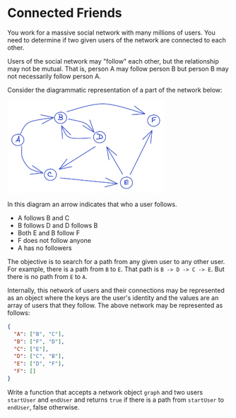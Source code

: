 # Connected Friends

You work for a massive social network with many millions of users. You need to determine if two given users of the network are connected to each other.

Users of the social network may "follow" each other, but the relationship may not be mutual. That is, person A may follow person B but person B may not necessarily follow person A.

Consider the diagrammatic representation of a part of the network below:

![A directed graph](connected_friends_001.png)

In this diagram an arrow indicates that who a user follows.

- A follows B and C
- B follows D and D follows B
- Both E and B follow F
- F does not follow anyone
- A has no followers

The objective is to search for a path from any given user to any other user. For example, there is a path from `B` to `E`. That path is `B -> D -> C -> E`. But there is no path from `E` to `A`.

Internally, this network of users and their connections may be represented as an object where the keys are the user's identity and the values are an array of users that they follow. The above network may be represented as follows:

```json
{
  "A": ["B", "C"],
  "B": ["F", "D"],
  "C": ["E"],
  "D": ["C", "B"],
  "E": ["D", "F"],
  "F": []
}
```

Write a function that accepts a network object `graph` and two users `startUser` and `endUser` and returns `true` if there is a path from `startUser` to `endUser`, false otherwise.
